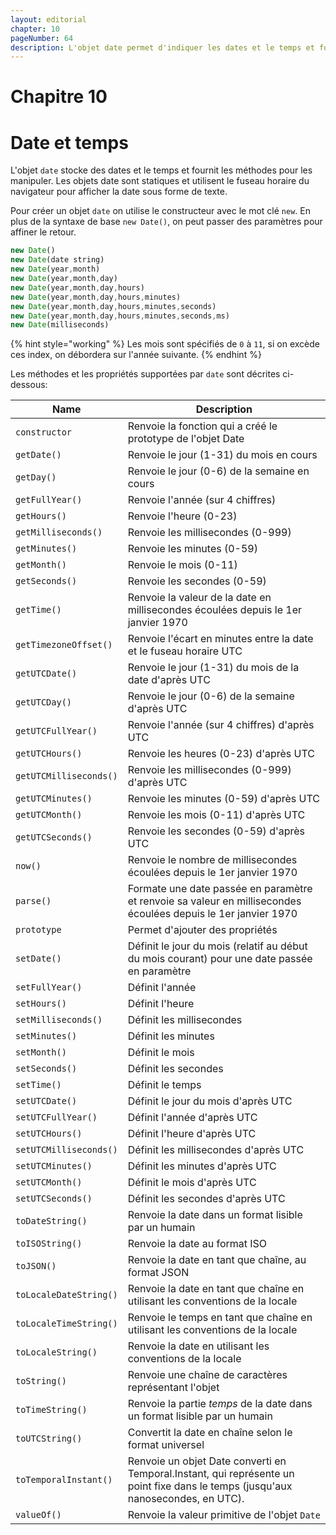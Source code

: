 ```yaml
---
layout: editorial
chapter: 10
pageNumber: 64
description: L'objet date permet d'indiquer les dates et le temps et fournit des méthodes pour les manipuler. Les objets date sont statiques et utilisent le fuseau horaire du navigateur pour afficher la date sous forme de texte.
---
```


# Chapitre 10

# Date et temps

L'objet `date` stocke des dates et le temps et fournit les méthodes pour les manipuler. Les objets date sont statiques et utilisent le fuseau horaire du navigateur pour afficher la date sous forme de texte.

Pour créer un objet `date` on utilise le constructeur avec le mot clé `new`. En plus de la syntaxe de base `new Date()`, on peut passer des paramètres pour affiner le retour.

```javascript
new Date()
new Date(date string)
new Date(year,month)
new Date(year,month,day)
new Date(year,month,day,hours)
new Date(year,month,day,hours,minutes)
new Date(year,month,day,hours,minutes,seconds)
new Date(year,month,day,hours,minutes,seconds,ms)
new Date(milliseconds)
```

{% hint style="working" %}
Les mois sont spécifiés de `0` à `11`, si on excède ces index, on débordera sur l'année suivante.
{% endhint %}

Les méthodes et les propriétés supportées par `date` sont décrites ci-dessous:

| Name                   | Description                                                                                                    |
| ---------------------- | -------------------------------------------------------------------------------------------------------------- |
| `constructor`          | Renvoie la fonction qui a créé le prototype de l'objet Date                                                    |
| `getDate()`            | Renvoie le jour (1-31) du mois en cours                                                                        |
| `getDay()`             | Renvoie le jour (0-6) de la semaine en cours                                                                   |
| `getFullYear()`        | Renvoie l'année (sur 4 chiffres)                                                                               |
| `getHours()`           | Renvoie l'heure (0-23)                                                                                         |
| `getMilliseconds()`    | Renvoie les millisecondes (0-999)                                                                              |
| `getMinutes()`         | Renvoie les minutes (0-59)                                                                                     |
| `getMonth()`           | Renvoie le mois (0-11)                                                                                         |
| `getSeconds()`         | Renvoie les secondes (0-59)                                                                                    |
| `getTime()`            | Renvoie la valeur de la date en millisecondes écoulées depuis le 1er janvier 1970                              |
| `getTimezoneOffset()`  | Renvoie l'écart en minutes entre la date et le fuseau horaire UTC                                              |
| `getUTCDate()`         | Renvoie le jour (1-31) du mois de la date d'après UTC                                                          |
| `getUTCDay()`          | Renvoie le jour (0-6) de la semaine d'après UTC                                                                |
| `getUTCFullYear()`     | Renvoie l'année (sur 4 chiffres) d'après UTC                                                                   |
| `getUTCHours()`        | Renvoie les heures (0-23) d'après UTC                                                                          |
| `getUTCMilliseconds()` | Renvoie les millisecondes (0-999) d'après UTC                                                                  |
| `getUTCMinutes()`      | Renvoie les minutes (0-59) d'après UTC                                                                         |
| `getUTCMonth()`        | Renvoie les mois (0-11) d'après UTC                                                                            |
| `getUTCSeconds()`      | Renvoie les secondes (0-59) d'après UTC                                                                        |
| `now()`                | Renvoie le nombre de millisecondes écoulées depuis le 1er janvier 1970                                         |
| `parse()`              | Formate une date passée en paramètre et renvoie sa valeur en millisecondes écoulées depuis le 1er janvier 1970 |
| `prototype`            | Permet d'ajouter des propriétés                                                                                |
| `setDate()`            | Définit le jour du mois (relatif au début du mois courant) pour une date passée en paramètre                   |
| `setFullYear()`        | Définit l'année                                                                                                |
| `setHours()`           | Définit l'heure                                                                                                |
| `setMilliseconds()`    | Définit les millisecondes                                                                                      |
| `setMinutes()`         | Définit les minutes                                                                                            |
| `setMonth()`           | Définit le mois                                                                                                |
| `setSeconds()`         | Définit les secondes                                                                                           |
| `setTime()`            | Définit le temps                                                                                               |
| `setUTCDate()`         | Définit le jour du mois d'après UTC                                                                            |
| `setUTCFullYear()`     | Définit l'année d'après UTC                                                                                    |
| `setUTCHours()`        | Définit l'heure d'après UTC                                                                                    |
| `setUTCMilliseconds()` | Définit les millisecondes d'après UTC                                                                          |
| `setUTCMinutes()`      | Définit les minutes d'après UTC                                                                                |
| `setUTCMonth()`        | Définit le mois d'après UTC                                                                                    |
| `setUTCSeconds()`      | Définit les secondes d'après UTC                                                                               |
| `toDateString()`       | Renvoie la date dans un format lisible par un humain                                                           |
| `toISOString()`        | Renvoie la date au format ISO                                                                                  |
| `toJSON()`             | Renvoie la date en tant que chaîne, au format JSON                                                             |
| `toLocaleDateString()` | Renvoie la date en tant que chaîne en utilisant les conventions de la locale                                   |
| `toLocaleTimeString()` | Renvoie le temps en tant que chaîne en utilisant les conventions de la locale                                  |
| `toLocaleString()`     | Renvoie la date en utilisant les conventions de la locale                                                      |
| `toString()`           | Renvoie une chaîne de caractères représentant l'objet                                                          |
| `toTimeString()`       | Renvoie la partie _temps_ de la date dans un format lisible par un humain                                      |
| `toUTCString()`        | Convertit la date en chaîne selon le format universel                                                          |
| `toTemporalInstant()`  | Renvoie un objet Date converti en Temporal.Instant, qui représente un point fixe dans le temps (jusqu'aux nanosecondes, en UTC).                                    |
| `valueOf()`            | Renvoie la valeur primitive de l'objet `Date`                                                                  |
